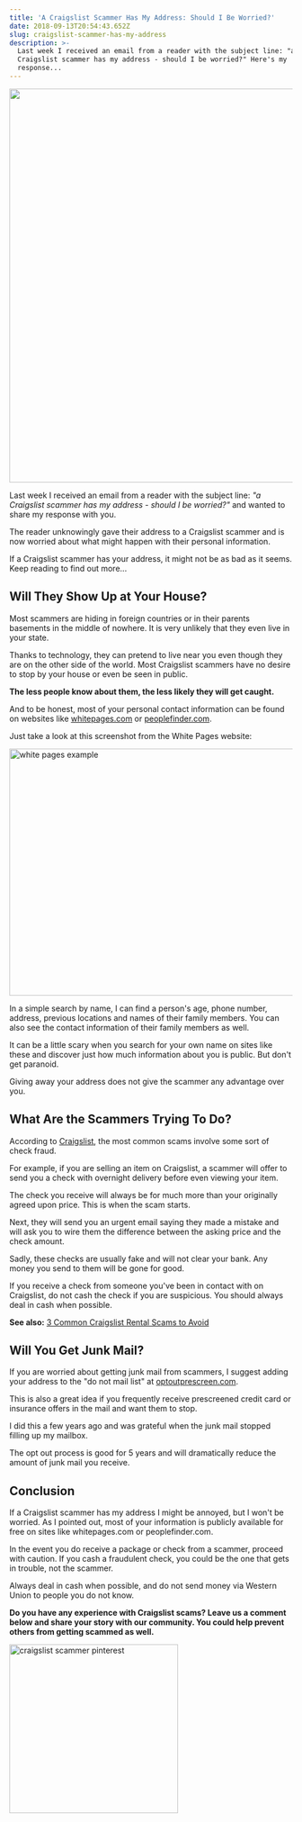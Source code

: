 ```yaml
---
title: 'A Craigslist Scammer Has My Address: Should I Be Worried?'
date: 2018-09-13T20:54:43.652Z
slug: craigslist-scammer-has-my-address
description: >-
  Last week I received an email from a reader with the subject line: "a
  Craigslist scammer has my address - should I be worried?" Here's my
  response...
---
```

<img src="https://www.doorwaysmagazine.com/wp-content/uploads/craigslist_scammer_social.png" alt="" width="700"  class="aligncenter size-full wp-image-15062" />



Last week I received an email from a reader with the subject line: <em>"a Craigslist scammer has my address - should I be worried?"</em> and wanted to share my response with you.

 

The reader unknowingly gave their address to a Craigslist scammer and is now worried about what might happen with their personal information.

 

If a Craigslist scammer has your address, it might not be as bad as it seems. Keep reading to find out more...

 

<h2>Will They Show Up at Your House?</h2>

 

Most scammers are hiding in foreign countries or in their parents basements in the middle of nowhere. It is very unlikely that they even live in your state. 

 

Thanks to technology, they can pretend to live near you even though they are on the other side of the world. Most Craigslist scammers have no desire to stop by your house or even be seen in public. 

 

<strong>The less people know about them, the less likely they will get caught.</strong>

 

And to be honest, most of your personal contact information can be found on websites like <a href="http://www.whitepages.com/" target="_blank">whitepages.com</a> or <a href="http://www.peoplefinder.com/" target="_blank">peoplefinder.com</a>.

 

Just take a look at this screenshot from the White Pages website: 



<img src="http://www.doorwaysmagazine.com/wp-content/uploads/white-pages-example.jpg" alt="white pages example" width="800" height="439" class="aligncenter size-full wp-image-14897" />



In a simple search by name, I can find a person's age, phone number, address, previous locations and names of their family members. You can also see the contact information of their family members as well.

 

It can be a little scary when you search for your own name on sites like these and discover just how much information about you is public. But don't get paranoid.

 

Giving away your address does not give the scammer any advantage over you.

 

<h2>What Are the Scammers Trying To Do?</h2>

 

According to <a href="https://www.craigslist.org/about/scams" target="_blank">Craigslist</a>, the most common scams involve some sort of check fraud.

 

For example, if you are selling an item on Craigslist, a scammer will offer to send you a check with overnight delivery before even viewing your item. 

 

The check you receive will always be for much more than your originally agreed upon price. This is when the scam starts. 

 

Next, they will send you an urgent email saying they made a mistake and will ask you to wire them the difference between the asking price and the check amount.

 

Sadly, these checks are usually fake and will not clear your bank. Any money you send to them will be gone for good.

 

If you receive a check from someone you've been in contact with on Craigslist, do not cash the check if you are suspicious. You should always deal in cash when possible.

 

<strong>See also:</strong> <a href="https://www.doorwaysmagazine.com/craigslist-rental-scams/" target="_blank">3 Common Craigslist Rental Scams to Avoid</a>

 

<h2>Will You Get Junk Mail?</h2>

 

If you are worried about getting junk mail from scammers, I suggest adding your address to the "do not mail list" at <a href="https://www.optoutprescreen.com/" target="_blank">optoutprescreen.com</a>. 

 

This is also a great idea if you frequently receive prescreened credit card or insurance offers in the mail and want them to stop. 

 

I did this a few years ago and was grateful when the junk mail stopped filling up my mailbox.

 

The opt out process is good for 5 years and will dramatically reduce the amount of junk mail you receive.

 

<h2>Conclusion</h2>

 

If a Craigslist scammer has my address I might be annoyed, but I won't be worried. As I pointed out, most of your information is publicly available for free on sites like whitepages.com or peoplefinder.com.

 

In the event you do receive a package or check from a scammer, proceed with caution. If you cash a fraudulent check, you could be the one that gets in trouble, not the scammer.

 

Always deal in cash when possible, and do not send money via Western Union to people you do not know.

 

<strong>Do you have any experience with Craigslist scams? Leave us a comment below and share your story with our community. You could help prevent others from getting scammed as well.</strong>



<img src="http://www.doorwaysmagazine.com/wp-content/uploads/craigslist_scammer_pinterest.png" alt="craigslist scammer pinterest" width="300" class="aligncenter size-full wp-image-15063" />
